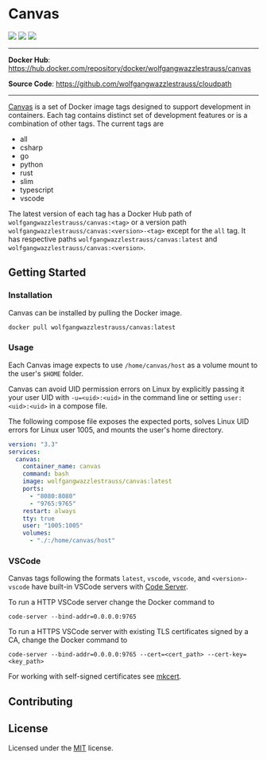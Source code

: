 # Canvas

![](https://img.shields.io/badge/code%20style-black-000000.svg)
![](https://img.shields.io/github/repo-size/wolfgangwazzlestrauss/canvas)
![](https://img.shields.io/github/license/wolfgangwazzlestrauss/canvas)

---

<!-- prettier-ignore -->
**Docker Hub**: https://hub.docker.com/repository/docker/wolfgangwazzlestrauss/canvas

**Source Code**: https://github.com/wolfgangwazzlestrauss/cloudpath

---

[Canvas](https://wolfgangwazzlestrauss.github.io/canvas) is a set of Docker
image tags designed to support development in containers. Each tag contains
distinct set of development features or is a combination of other tags. The
current tags are

- all
- csharp
- go
- python
- rust
- slim
- typescript
- vscode

The latest version of each tag has a Docker Hub path of
`wolfgangwazzlestrauss/canvas:<tag>` or a version path
`wolfgangwazzlestrauss/canvas:<version>-<tag>` except for the `all` tag. It has
respective paths `wolfgangwazzlestrauss/canvas:latest` and
`wolfgangwazzlestrauss/canvas:<version>`.

## Getting Started

### Installation

Canvas can be installed by pulling the Docker image.

```bash
docker pull wolfgangwazzlestrauss/canvas:latest
```

### Usage

Each Canvas image expects to use `/home/canvas/host` as a volume mount to the
user's `$HOME` folder.

Canvas can avoid UID permission errors on Linux by explicitly passing it your
user UID with `-u=<uid>:<uid>` in the command line or setting
`user: <uid>:<uid>` in a compose file.

The following compose file exposes the expected ports, solves Linux UID errors
for Linux user 1005, and mounts the user's home directory.

```yaml
version: "3.3"
services:
  canvas:
    container_name: canvas
    command: bash
    image: wolfgangwazzlestrauss/canvas:latest
    ports:
      - "8080:8080"
      - "9765:9765"
    restart: always
    tty: true
    user: "1005:1005"
    volumes:
      - "./:/home/canvas/host"
```

### VSCode

Canvas tags following the formats `latest`, `vscode`, `vscode`, and
`<version>-vscode` have built-in VSCode servers with
[Code Server](https://github.com/cdr/code-server).

To run a HTTP VSCode server change the Docker command to

```console
code-server --bind-addr=0.0.0.0:9765
```

To run a HTTPS VSCode server with existing TLS certificates signed by a CA,
change the Docker command to

```console
code-server --bind-addr=0.0.0.0:9765 --cert=<cert_path> --cert-key=<key_path>
```

For working with self-signed certificates see
[mkcert](https://github.com/FiloSottile/mkcert).

## Contributing

## License

Licensed under the [MIT](license.txt) license.
